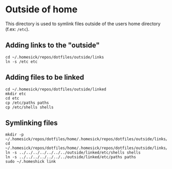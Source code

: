 # Outside of home

This directory is used to symlink files outside of the users home directory (f.ex: `/etc`).

## Adding links to the "outside"

~~~
cd ~/.homesick/repos/dotfiles/outside/links
ln -s /etc etc
~~~

## Adding files to be linked

~~~
cd ~/.homesick/repos/dotfiles/outside/linked
mkdir etc
cd etc
cp /etc/paths paths
cp /etc/shells shells
~~~~

## Symlinking files

~~~
mkdir -p ~/.homesick/repos/dotfiles/home/.homesick/repos/dotfiles/outside/links/etc
cd ~/.homesick/repos/dotfiles/home/.homesick/repos/dotfiles/outside/links/etc
ln -s ../../../../../../../outside/linked/etc/shells shells
ln -s ../../../../../../../outside/linked/etc/paths paths
sudo ~/.homeshick link
~~~
